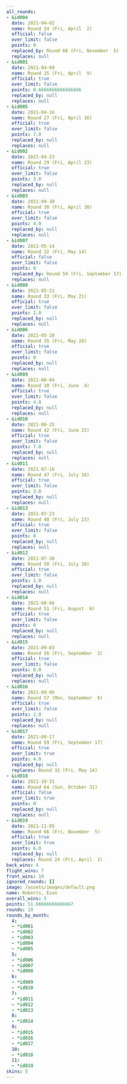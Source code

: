 ```yaml
---
all_rounds:
- &id004
  date: 2021-04-02
  name: Round 24 (Fri, April  2)
  official: false
  over_limit: false
  points: 0
  replaced_by: Round 66 (Fri, November  5)
  replaces: null
- &id001
  date: 2021-04-09
  name: Round 25 (Fri, April  9)
  official: true
  over_limit: false
  points: 0.6666666666666666
  replaced_by: null
  replaces: null
- &id005
  date: 2021-04-16
  name: Round 27 (Fri, April 16)
  official: true
  over_limit: false
  points: 7.0
  replaced_by: null
  replaces: null
- &id002
  date: 2021-04-23
  name: Round 29 (Fri, April 23)
  official: true
  over_limit: false
  points: 3.0
  replaced_by: null
  replaces: null
- &id003
  date: 2021-04-30
  name: Round 30 (Fri, April 30)
  official: true
  over_limit: false
  points: 4.0
  replaced_by: null
  replaces: null
- &id007
  date: 2021-05-14
  name: Round 32 (Fri, May 14)
  official: false
  over_limit: false
  points: 0
  replaced_by: Round 59 (Fri, September 17)
  replaces: null
- &id008
  date: 2021-05-21
  name: Round 33 (Fri, May 21)
  official: true
  over_limit: false
  points: 2.0
  replaced_by: null
  replaces: null
- &id006
  date: 2021-05-28
  name: Round 35 (Fri, May 28)
  official: true
  over_limit: false
  points: 0
  replaced_by: null
  replaces: null
- &id009
  date: 2021-06-04
  name: Round 38 (Fri, June  4)
  official: true
  over_limit: false
  points: 4.0
  replaced_by: null
  replaces: null
- &id010
  date: 2021-06-25
  name: Round 42 (Fri, June 25)
  official: true
  over_limit: false
  points: 7.0
  replaced_by: null
  replaces: null
- &id011
  date: 2021-07-16
  name: Round 47 (Fri, July 16)
  official: true
  over_limit: false
  points: 3.0
  replaced_by: null
  replaces: null
- &id013
  date: 2021-07-23
  name: Round 48 (Fri, July 23)
  official: true
  over_limit: false
  points: 0
  replaced_by: null
  replaces: null
- &id012
  date: 2021-07-30
  name: Round 50 (Fri, July 30)
  official: true
  over_limit: false
  points: 1.0
  replaced_by: null
  replaces: null
- &id014
  date: 2021-08-06
  name: Round 51 (Fri, August  6)
  official: true
  over_limit: false
  points: 0
  replaced_by: null
  replaces: null
- &id015
  date: 2021-09-03
  name: Round 56 (Fri, September  3)
  official: true
  over_limit: false
  points: 8.0
  replaced_by: null
  replaces: null
- &id016
  date: 2021-09-06
  name: Round 57 (Mon, September  6)
  official: true
  over_limit: false
  points: 2.0
  replaced_by: null
  replaces: null
- &id017
  date: 2021-09-17
  name: Round 59 (Fri, September 17)
  official: true
  over_limit: true
  points: 4.0
  replaced_by: null
  replaces: Round 32 (Fri, May 14)
- &id018
  date: 2021-10-31
  name: Round 64 (Sun, October 31)
  official: false
  over_limit: true
  points: 0
  replaced_by: null
  replaces: null
- &id019
  date: 2021-11-05
  name: Round 66 (Fri, November  5)
  official: true
  over_limit: true
  points: 6.0
  replaced_by: null
  replaces: Round 24 (Fri, April  2)
back_wins: 4
flight_wins: 7
front_wins: 10
ignored_rounds: []
image: /assets/images/default.png
name: Roberts, Evan
overall_wins: 5
points: 51.66666666666667
rounds: 19
rounds_by_month:
  4:
  - *id001
  - *id002
  - *id003
  - *id004
  - *id005
  5:
  - *id006
  - *id007
  - *id008
  6:
  - *id009
  - *id010
  7:
  - *id011
  - *id012
  - *id013
  8:
  - *id014
  9:
  - *id015
  - *id016
  - *id017
  10:
  - *id018
  11:
  - *id019
skins: 5
---
```

